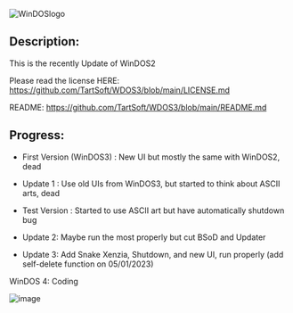 
     
![WinDOSlogo](https://user-images.githubusercontent.com/92847004/143155049-be24b7ae-7464-4093-9215-fc39d51c8360.png)



Description:
----
This is the recently Update of WinDOS2

Please read the license HERE:
https://github.com/TartSoft/WDOS3/blob/main/LICENSE.md


README:
https://github.com/TartSoft/WDOS3/blob/main/README.md

Progress:
----

- First Version (WinDOS3) : New UI but mostly the same with WinDOS2, dead

- Update 1 : Use old UIs from WinDOS3, but started to think about ASCII arts, dead

- Test Version : Started to use ASCII art but have automatically shutdown bug

- Update 2: Maybe run the most properly but cut BSoD and Updater

- Update 3: Add Snake Xenzia, Shutdown, and new UI, run properly (add self-delete function on 05/01/2023)





WinDOS 4: Coding




![image](https://user-images.githubusercontent.com/92847004/143979364-af516654-5ea7-493e-bfb5-b8b1ef8cf394.png)









